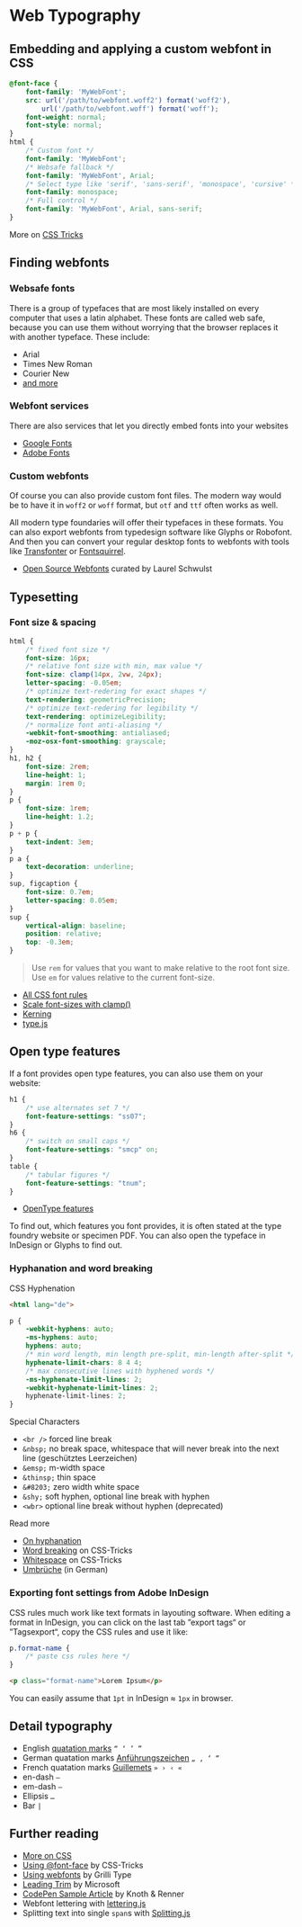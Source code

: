 # Web Typography

## Embedding and applying a custom webfont in CSS

```css
@font-face {
    font-family: 'MyWebFont';
    src: url('/path/to/webfont.woff2') format('woff2'),
        url('/path/to/webfont.woff') format('woff');
    font-weight: normal;
    font-style: normal;
}
html {
    /* Custom font */
    font-family: 'MyWebFont';
    /* Websafe fallback */
    font-family: 'MyWebFont', Arial;
    /* Select type like 'serif', 'sans-serif', 'monospace', 'cursive' */
    font-family: monospace;
    /* Full control */
    font-family: 'MyWebFont', Arial, sans-serif;
}
```

More on [CSS Tricks](https://css-tricks.com/snippets/css/using-font-face/)

## Finding webfonts

### Websafe fonts
There is a group of typefaces that are most likely installed on every computer that uses a latin alphabet. These fonts are called web safe, because you can use them without worrying that the browser replaces it with another typeface. These include:
- Arial
- Times New Roman
- Courier New
- [and more](https://www.w3schools.com/cssref/css_websafe_fonts.asp)

### Webfont services
There are also services that let you directly embed fonts into your websites

- [Google Fonts](https://font.google.com)
- [Adobe Fonts](https://fonts.adobe.com)

### Custom webfonts
Of course you can also provide custom font files. The modern way would be to have it in `woff2` or `woff` format, but `otf` and `ttf` often works as well.

All modern type foundaries will offer their typefaces in these formats. You can also export webfonts from typedesign software like Glyphs or Robofont. And then you can convert your regular desktop fonts to webfonts with tools like [Transfonter](https://transfonter.org) or [Fontsquirrel](https://www.fontsquirrel.com/tools/webfont-generator).

- [Open Source Webfonts](https://www.are.na/laurel-schwulst/open-source-web-fonts) curated by Laurel Schwulst

## Typesetting

### Font size & spacing
```css
html {
    /* fixed font size */
    font-size: 16px;
    /* relative font size with min, max value */
    font-size: clamp(14px, 2vw, 24px);
    letter-spacing: -0.05em;
    /* optimize text-redering for exact shapes */
    text-rendering: geometricPrecision;
    /* optimize text-redering for legibility */
    text-rendering: optimizeLegibility;
    /* normalize font anti-aliasing */
    -webkit-font-smoothing: antialiased;
    -moz-osx-font-smoothing: grayscale;
}
h1, h2 {
    font-size: 2rem;
    line-height: 1;
    margin: 1rem 0;
}
p {
    font-size: 1rem;
    line-height: 1.2;
}
p + p {
    text-indent: 3em;
}
p a {
    text-decoration: underline;
}
sup, figcaption {
    font-size: 0.7em;
    letter-spacing: 0.05em;
}
sup {
    vertical-align: baseline;
    position: relative;
    top: -0.3em;
}
```

> Use `rem` for values that you want to make relative to the root font size. Use `em` for values relative to the current font-size.

- [All CSS font rules](https://css-tricks.com/almanac/properties/f/font/)
- [Scale font-sizes with clamp()](https://css-tricks.com/linearly-scale-font-size-with-css-clamp-based-on-the-viewport/)
- [Kerning](https://css-tricks.com/almanac/properties/f/font-kerning/)
- [type.js](http://typejs.org/)

## Open type features
If a font provides open type features, you can also use them on your website:

```css
h1 {
    /* use alternates set 7 */
    font-feature-settings: "ss07";
}
h6 {
    /* switch on small caps */
    font-feature-settings: "smcp" on;
}
table {
    /* tabular figures */
    font-feature-settings: "tnum";
}
```

- [OpenType features](https://developer.mozilla.org/de/docs/Web/CSS/font-feature-settings)

To find out, which features you font provides, it is often stated at the type foundry website or specimen PDF. You can also open the typeface in InDesign or Glyphs to find out.

### Hyphanation and word breaking

CSS Hyphenation
```html
<html lang="de">
```
```css
p {
    -webkit-hyphens: auto;
    -ms-hyphens: auto;
    hyphens: auto;
    /* min word length, min length pre-split, min-length after-split */
    hyphenate-limit-chars: 8 4 4;
    /* max consecutive lines with hyphened words */
    -ms-hyphenate-limit-lines: 2;
    -webkit-hyphenate-limit-lines: 2;
    hyphenate-limit-lines: 2;
}
```

Special Characters
- `<br />` forced line break
- `&nbsp;` no break space, whitespace that will never break into the next line (geschütztes Leerzeichen)
- `&emsp;` m-width space
- `&thinsp;` thin space
- `&#8203;` zero width white space
- `&shy;` soft hyphen, optional line break with hyphen
- `<wbr>` optional line break without hyphen (deprecated)

Read more
- [On hyphanation](https://medium.com/clear-left-thinking/all-you-need-to-know-about-hyphenation-in-css-2baee2d89179)
- [Word breaking](https://css-tricks.com/almanac/properties/w/word-break/) on CSS-Tricks
- [Whitespace](https://css-tricks.com/almanac/properties/w/whitespace/) on CSS-Tricks
- [Umbrüche](https://www.stichpunkt.de/html/umbruch.html) (in German)

### Exporting font settings from Adobe InDesign
CSS rules much work like text formats in layouting software. When editing a format in InDesign, you can click on the last tab ”export tags“ or ”Tagsexport“, copy the CSS rules and use it like:
```css
p.format-name {
    /* paste css rules here */
}
```
```html
<p class="format-name">Lorem Ipsum</p>
```

You can easily assume that `1pt` in InDesign ≈ `1px` in browser.

## Detail typography

- English [quatation marks](https://en.wikipedia.org/wiki/Quotation_mark) `“ ‘ ’ ”`
- German quatation marks [Anführungszeichen](https://de.wikipedia.org/wiki/Anführungszeichen) `„ ‚ ‘ “`
- French quatation marks [Guillemets](https://en.wikipedia.org/wiki/Guillemets) `» › ‹ «`
- en-dash `–`
- em-dash `—`
- Ellipsis `…`
- Bar `|`

## Further reading

- [More on CSS](CSS.md)
- [Using @font-face](https://css-tricks.com/snippets/css/using-font-face/) by CSS-Tricks
- [Using webfonts](https://github.com/grillitype/web-fonts-guide) by Grilli Type
- [Leading Trim](https://medium.com/microsoft-design/leading-trim-the-future-of-digital-typesetting-d082d84b202) by Microsoft
- [CodePen Sample Article](https://codepen.io/codepenchristoph/pen/vYxBOao?editors=1100) by Knoth & Renner
- Webfont lettering with [lettering.js](http://letteringjs.com)
- Splitting text into single `span`s with [Splitting.js](https://splitting.js.org)
